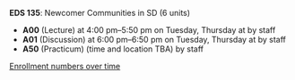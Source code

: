 **EDS 135**: Newcomer Communities in SD (6 units)

- **A00** (Lecture) at 4:00 pm–5:50 pm on Tuesday, Thursday at   by staff
- **A01** (Discussion) at 6:00 pm–6:50 pm on Tuesday, Thursday at   by staff
- **A50** (Practicum) (time and location TBA) by staff

[Enrollment numbers over time](./EDS135.tsv)
